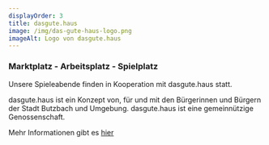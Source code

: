 ```yaml
---
displayOrder: 3
title: dasgute.haus
image: /img/das-gute-haus-logo.png
imageAlt: Logo von dasgute.haus
---
```

### Marktplatz - Arbeitsplatz - Spielplatz

Unsere Spieleabende finden in Kooperation mit dasgute.haus statt.

dasgute.haus ist ein Konzept von, für und mit den Bürgerinnen und Bürgern der Stadt Butzbach und Umgebung.
dasgute.haus ist eine gemeinnützige Genossenschaft.

Mehr Informationen gibt es [hier](https://dasgute.haus/)